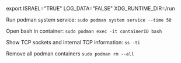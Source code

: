 
export ISRAEL="TRUE" LOG_DATA="FALSE" XDG_RUNTIME_DIR=/run

Run podman system service: `sudo podman system service --time 50`

Open bash in container: `sudo podman exec -it containerID bash`

Show TCP sockets and internal TCP information: `ss -ti`

Remove all podman containers `sudo podman rm --all`

